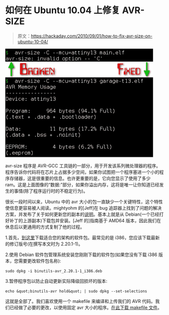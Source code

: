 # 如何在 Ubuntu 10.04 上修复 AVR-SIZE

> 原文：<https://hackaday.com/2010/09/01/how-to-fix-avr-size-on-ubuntu-10-04/>

![](img/1bc19f6bb4b7d650df6f09ff70bf61ab.png "fixing-avr-size")

avr-size 程序是 AVR-GCC 工具链的一部分，用于开发该系列微处理器的程序。程序告诉你代码将在芯片上占据多少空间，如果你试图把一个程序塞进一个小的程序存储器，这是很重要的信息。也许更重要的是，它向您显示了使用了多少 ram。这是上面图像的“数据:”部分，如果你溢出内存，这将是唯一让你知道已经发生的事情(除了程序运行时的不稳定行为)。

很长一段时间以来，Ubuntu 中的 avr 大小的包一直缺少一个关键特性，这个特性使信息更容易被人阅读。mightyohm 的[Jeff]在 bug 追踪器上找到了问题的解决方案，并发布了关于如何更新您的副本的[说明](http://mightyohm.com/blog/2010/08/fix-for-broken-avr-size-in-ubuntu-10-04-lucid/)。基本上就是从 Debian(一个已经打好补丁的上游副本)下载包并安装。[Jeff 的]指南基于 AMD64 版本，因此我们在休息后以更通用的方式复制了他的过程。

1.首先，[到这里](http://ftp.us.debian.org/debian/pool/main/b/binutils-avr/)下载适合您的架构的软件包。最常见的是 i386，您应该下载最新的修订版号(在撰写本文时为 2.20.1-1)。

2.使用 Debian 软件包管理系统安装您刚刚下载的软件包(如果您没有下载 i386 版本，您需要更改软件包名称):

```
sudo dpkg -i binutils-avr_2.20.1-1_i386.deb
```

3.暂停程序包以防止自动更新实际降级回损坏的版本:

```
echo &quot;binutils-avr hold&quot; | sudo dpkg --set-selections
```

这就是全部了。我们喜欢使用一个 makefile 来编译和上传我们的 AVR 代码。我们已经做了必要的更改，以使用固定 avr 大小的程序。[在此下载 makefile 文件](http://blog.mahalo.com/hackaday/misc/makefile)。